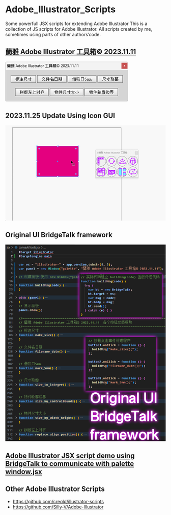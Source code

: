 # Adobe_Illustrator_Scripts
Some powerfull JSX scripts for extending Adobe Illustrator
This is a collection of JS scripts for Adobe Illustrator. All scripts created by me, sometimes using parts of other authors’code. 


## [蘭雅 Adobe Illustrator 工具箱© 2023.11.11](./jsx/LanyaAITools.jsx)
[![](./img/lyjsx.png)](./jsx/LanyaAITools.jsx)


##  2023.11.25 Update Using Icon GUI
![](./img/demo.gif)


## Original UI BridgeTalk framework
![](./img/UI_BridgeTalk.png)

## [Adobe Illustrator JSX script demo using BridgeTalk to communicate with palette window.jsx](./jsx/Adobe%20Illustrator%20JSX%20script%20demo%20using%20BridgeTalk%20to%20communicate%20with%20palette%20window.jsx)



## Other Adobe Illustrator Scripts
- https://github.com/creold/illustrator-scripts
- https://github.com/Silly-V/Adobe-Illustrator
